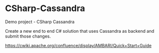 # CSharp-Cassandra
Demo project - CSharp Cassandra

Create a new end to end C# solution that uses Cassandra as backend and submit those changes.

https://cwiki.apache.org/confluence/display/AMBARI/Quick+Start+Guide
